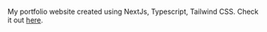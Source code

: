 My portfolio website created using NextJs, Typescript, Tailwind CSS. Check it out [here](https://jasmeet-singh.vercel.app).

